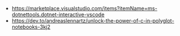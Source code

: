 
- https://marketplace.visualstudio.com/items?itemName=ms-dotnettools.dotnet-interactive-vscode
- https://dev.to/andreaslennartz/unlock-the-power-of-c-in-polyglot-notebooks-3kj2